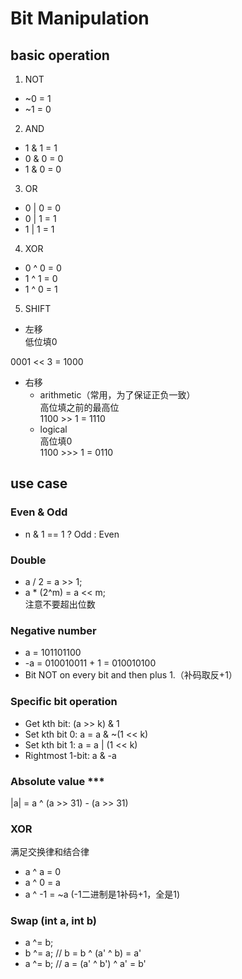 # Bit Manipulation
## basic operation
1. NOT
- ~0 = 1
- ~1 = 0
2. AND
- 1 & 1 = 1
- 0 & 0 = 0
- 1 & 0 = 0

3. OR
- 0 | 0 = 0
- 0 | 1 = 1
- 1 | 1 = 1


4. XOR
- 0 ^ 0 = 0
- 1 ^ 1 = 0
- 1 ^ 0 = 1

5. SHIFT
- 左移       
低位填0

0001 << 3 = 1000

- 右移    
  - arithmetic（常用，为了保证正负一致）   
    高位填之前的最高位      
    1100 >> 1 = 1110 
  - logical     
    高位填0       
    1100 >>> 1 = 0110 

## use case
### Even & Odd
- n & 1 == 1 ? Odd : Even
### Double
- a / 2 = a >> 1;
- a * (2^m) = a << m;      
注意不要超出位数
### Negative number
- a  = 101101100
- -a = 010010011 + 1 = 010010100
- Bit NOT on every bit and then plus 1.（补码取反+1）

### Specific bit operation
- Get kth bit:     (a >> k) & 1
- Set kth bit 0:  a = a & ~(1 << k)
- Set kth bit 1:  a = a | (1 << k)
- Rightmost 1-bit: a & -a
### Absolute value ***
|a| = a ^ (a >> 31) - (a >> 31)
### XOR
满足交换律和结合律
- a ^ a = 0
- a ^ 0 = a
- a ^ -1 = ~a  (-1二进制是1补码+1，全是1)
### Swap (int a, int b)
- a ^= b;
- b ^= a;  // b = b ^ (a' ^ b) = a'
- a ^= b;  // a = (a' ^ b') ^ a' = b'